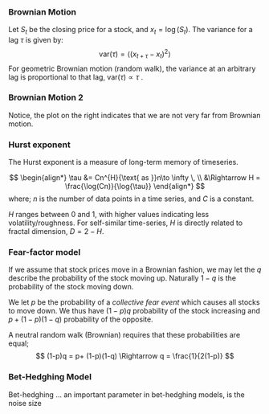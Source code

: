

### Brownian Motion
Let $S_t$ be the closing price for a stock, and $x_t=\log(S_t)$. The variance for a lag $\tau$ is given by:
$$
    \text{var}(\tau) = \left<
        (x_{t+\tau}-x_t)^2
    \right>
$$
For geometric Brownian motion (random walk), the variance at an arbitrary lag is proportional to that lag, $\text{var}(\tau)\propto \tau$ .

### Brownian Motion 2
Notice, the plot on the right indicates that we are not very far from Brownian motion.

### Hurst exponent
The Hurst exponent is a measure of long-term memory of timeseries.

$$
\begin{align*}
    \tau
    &=
    Cn^{H}{\text{  as }}n\to \infty \,
    \\
    &\Rightarrow
    H =  \frac{\log(Cn)}{\log{\tau}}
\end{align*}
$$
where; $n$ is the number of data points in a time series, and  $C$ is a constant.


$H$ ranges between 0 and 1, with higher values indicating less volatility/roughness. For self-similar time-series, $H$ is directly related to fractal dimension, $D=2-H$.


### Fear-factor model
If we assume that stock prices move in a Brownian fashion, we may let the $q$ describe the probability of the stock moving up. Naturally $1-q$ is the probability of the stock moving down.

We let $p$ be the probability of a *collective fear event* which causes all stocks to move down. We thus have $(1-p)q$ probability of the stock increasing and $p+ (1-p)(1-q)$ probability of the opposite.

A neutral random walk (Brownian) requires that these probabilities are equal;
$$
    (1-p)q = p+ (1-p)(1-q) \Rightarrow q = \frac{1}{2(1-p)}
$$

### Bet-Hedghing Model
Bet-hedghing ...
an important parameter in bet-hedghing models, is the noise size